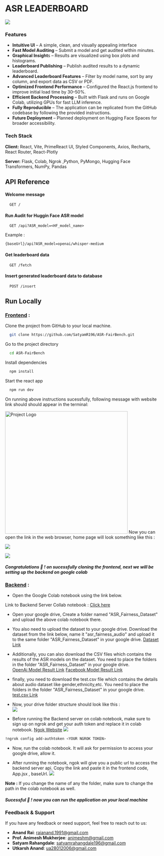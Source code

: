 # ASR LEADERBOARD
![](/public/Github_logo.png)


### Features

- **Intuitive UI** – A simple, clean, and visually appealing interface
- **Fast Model Auditing** – Submit a model and get audited within minutes.
- **Graphical Insight**s – Results are visualized using box plots and histograms.
- **Leaderboard Publishing** – Publish audited results to a dynamic leaderboard.
- **Advanced Leaderboard Features** – Filter by model name, sort by any column, and export data as CSV or PDF.
- **Optimized Frontend Performance** – Configured the React.js frontend to improve initial load time by 30–50%.
- **Efficient Backend Processing** – Built with Flask and runs on Google Colab, utilizing GPUs for fast LLM inference.
- **Fully Reproducible** – The application can be replicated from the GitHub codebase by following the provided instructions.
- **Future Deployment** – Planned deployment on Hugging Face Spaces for broader accessibility.

### Tech Stack

**Client:** React, Vite, PrimeReact UI, Styled Components, Axios, Recharts, React Router, React-Plotly  

**Server:** Flask, Colab, Ngrok ,Python, PyMongo, Hugging Face Transformers, NumPy, Pandas

## API Reference

#### Welcome message
```http
  GET /
```

#### Run Audit for Huggin Face ASR model

```http
  GET /api?ASR_model=<HF_model_name>
```
Example : 
```
{baseUrl}/api?ASR_model=openai/whisper-medium
```
#### Get leaderboard data
```http
  GET /fetch
```
#### Insert generated leaderboard data to database
```http
  POST /insert
```


## Run Locally
###  <u>Frontend</u> :

Clone the project from GitHub to your local machine.

```bash
  git clone https://github.com/SatyamR196/ASR-FairBench.git
```

Go to the project directory

```bash
  cd ASR-FairBench
```

Install dependencies

```bash
  npm install
```

Start the react app

```bash
  npm run dev
```
On running above instructions sucessfully, following message with website link should should appear in the terminal:    

<img src="/public/CF1.png" alt="Project Logo" width="400">  
Now you can open the link in the web browser, home page will look something like this :  

<!-- <img src="/public/CF_home.png" alt="Project Logo" width="100%"> -->
![](/public/CF_home.png)
<!-- <img src="/public/CF_Leaderboard.png" alt="Project Logo" width="100%"> -->
![](/public/CF_Leaderboard.png)
#####  Congratulations 🤗 ! on sucessfully cloning the frontend, next we will be setting up the backend on google colab

###  <u>Backend</u> :  
- Open the Google Colab notebook using the link below.

Link to Backend Server Collab notebook : <a href="https://colab.research.google.com/drive/1nIA8IyejvuRauvFbOCbpRlN1sEIK01Gh#scrollTo=_bZc5hkTEfWE"> Click here </a>

- Open your google drive, Create a folder named "ASR_Fairness_Dataset" and upload the above colab notebook there.

- You also need to upload the dataset to your google drive. Download the dataset from the link below, name it "asr_fairness_audio" and upload it to the same folder "ASR_Fairness_Dataset" in your google drive. [Dataset Link](https://colab.research.google.com/drive/1T0HkE-pFED7fRjAmnIncxmMTuHZDPv-7)

- Additionally, you can also download the CSV files which contains the results of the ASR models on the dataset. You need to place the folders in the folder "ASR_Fairness_Dataset" in your google drive.  
 [OpenAi Model Result Link](https://drive.google.com/drive/folders/1mWnlz4wIfIYkxOLB8zjfta62Eg9ZaB4P?usp=drive_link)
[Facebook Model Result Link](https://drive.google.com/drive/folders/1-VDnwbLPDrUWdw67x-KUYYQ46PFT5lbd?usp=drive_link)

- finally, you need to download the test.csv file which contains the details about audio dataset like gender,ethnicity,etc. You need to place the folders in the folder "ASR_Fairness_Dataset" in your google drive.  
 [test.csv Link](https://drive.google.com/file/d/1-54UJWB7g9pXB8t5X6wYdBA_KClRIgLf/view?usp=drive_link)

- Now, your drive folder structure should look like this :  
![](/public/Backend4.png)

- Before running the Backend server on colab notebook, make sure to sign up on ngrok and get your auth token and replace it in colab notebook. [Ngok Website](https://dashboard.ngrok.com/get-started/your-authtoken)
![](/public/ngrok_token.png)

```bash
!ngrok config add-authtoken <YOUR NGROK TOKEN>
```

- Now, run the colab notebook. It will ask for permission to access your google drive, allow it.

- After running the notebook, ngok will give you a public url to access the backend server api. Copy the link and paste it in the frontend code, App.jsx , baseUrl.
![](/public/Url_app.png)

**Note :** If you change the name of any the folder, make sure to change the path in the colab notebook as well.

#####  Sucessful 🤗 ! now you can run the application on your local machine

### Feedback & Support

If you have any feedback or need support, feel free to reach out to us:

- **Anand Rai**: [raianand.1991@gmail.com](mailto:raianand.1991@gmail.com)
- **Prof. Animesh Mukherjee**: [animeshm@gmail.com](mailto:animeshm@gmail.com)
- **Satyam Rahangdale**: [satyamrahangdale196@gmail.com](mailto:satyamrahangdale196@gmail.com)
- **Utkarsh Anand**: [ua28012006@gmail.com](mailto:ua28012006@gmail.com)